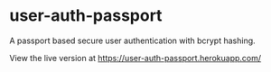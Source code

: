 # user-auth-passport
A passport based secure user authentication with bcrypt hashing.

View the live version at https://user-auth-passport.herokuapp.com/
